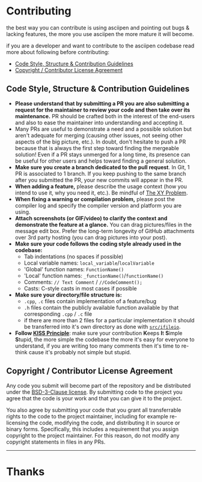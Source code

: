 # Contributing
the best way you can contribute is using asciipen and pointing out bugs & lacking features, the more you use asciipen the more mature it will become.

if you are a developer and want to contribute to the asciipen codebase read more about following before contributing:
- [Code Style, Structure & Contribution Guidelines](#code-style-structure--contribution-guidelines)
- [Copyright / Contributor License Agreement](#copyright--contributor-license-agreement)

## Code Style, Structure & Contribution Guidelines

- **Please understand that by submitting a PR you are also submitting a request for the maintainer to review your code and then take over its maintenance.** PR should be crafted both in the interest of the end-users and also to ease the maintainer into understanding and accepting it. 
- Many PRs are useful to demonstrate a need and a possible solution but aren't adequate for merging (causing other issues, not seeing other aspects of the big picture, etc.). In doubt, don't hesitate to push a PR because that is always the first step toward finding the mergeable solution! Even if a PR stays unmerged for a long time, its presence can be useful for other users and helps toward finding a general solution.
- **Make sure you create a branch dedicated to the pull request**. In Git, 1 PR is associated to 1 branch. If you keep pushing to the same branch after you submitted the PR, your new commits will appear in the PR.
- **When adding a feature,** please describe the usage context (how you intend to use it, why you need it, etc.). Be mindful of [The XY Problem](http://xyproblem.info/). 
- **When fixing a warning or compilation problem,** please post the compiler log and specify the compiler version and platform you are using.
- **Attach screenshots (or GIF/video) to clarify the context and demonstrate the feature at a glance.** You can drag pictures/files in the message edit box. Prefer the long-term longevity of GitHub attachments over 3rd party hosting (you can drag pictures into your post).
- **Make sure your code follows the coding style already used in the codebase:**
  - Tab indentations (no spaces if possible)
  - Local variable names: `local_variable`/`localVariable`
  - 'Global' function names: `FunctionName()`
  - 'Local' function names: `_functionName()`/`functionName()`
  - Comments: `// Text Comment` / `//CodeComment();`
  - Casts: C-style casts in most cases if possible
- **Make sure your directory/file structure is:**
  - `.cpp`, `.c` files contain implementation of a feature/bug
  - `.h` files contain the publicly available function available by that corresponding `.cpp` / `.c` file
  - if there are more than 2 files for a particular implementation it should be transferred into it's own directory as done with [`src/ifileio`](./src/ifileio).
- **Follow [KISS Principle](https://en.wikipedia.org/wiki/KISS_principle)**: make sure your contribution **K**eeps **I**t **S**imple **S**tupid, the more simple the codebase the more it's easy for everyone to understand, if you are writing too many comments then it's time to re-think cause it's probably not simple but stupid.

## Copyright / Contributor License Agreement

Any code you submit will become part of the repository and be distributed under the [BSD-3-Clause license](./LICENSE). By submitting code to the project you agree that the code is your work and that you can give it to the project.

You also agree by submitting your code that you grant all transferrable rights to the code to the project maintainer, including for example re-licensing the code, modifying the code, and distributing it in source or binary forms. Specifically, this includes a requirement that you assign copyright to the project maintainer. For this reason, do not modify any copyright statements in files in any PRs.

---
# Thanks
